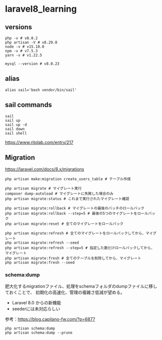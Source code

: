 # laravel8_learning

## versions

```sail-8.0/app
php -v # v8.0.2
php artisan -V # v8.29.0
node -v # v15.10.0
npm -v # v7.5.3
yarn -v # v1.22.5
```

```mysql:8.0
mysql --version # v8.0.23
```

## alias

```
alias sail='bash vendor/bin/sail'
```

## sail commands

```
sail
sail up
sail up -d
sail down
sail shell
```

https://www.ritolab.com/entry/217

## Migration

https://laravel.com/docs/8.x/migrations

```create
php artisan make:migration create_users_table # テーブル作成
```

```migrate
php artisan migrate # マイグレート実行
composer dump-autoload # マイグレートに失敗した場合のみ
php artisan migrate:status # これまで実行されたマイグレート確認
```

```rollback
php artisan migrate:rollback # マイグレートの最後のバッチのロールバック
php artisan migrate:rollback --step=5 # 最後の5つのマイグレートをロールバック
php artisan migrate:reset # 全てのマイグレートをロールバック
```

```rollback & migrate
php artisan migrate:refresh # 全てのマイグレートをロールバックしてから、マイグレート
php artisan migrate:refresh --seed
php artisan migrate:refresh --step=5 # 指定した数だけロールバックしてから、マイグレート
php artisan migrate:fresh # 全てのテーブルを削除してから、マイグレート
php artisan migrate:fresh --seed
```

### schema:dump

肥大化するmigrationファイル、処理をschemaフォルダのdumpファイルに移しておくことで、
初期化の高速化、管理の複雑さ低減が望める。

* Laravel 8.0 からの新機能
* seederには未対応らしい

参考：https://blog.capilano-fw.com/?p=6877

```
php artisan schema:dump
php artisan schema:dump --prune
```
